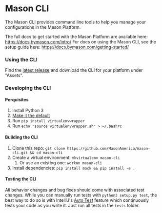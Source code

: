 # Mason CLI

The Mason CLI provides command line tools to help you manage your configurations in the Mason
Platform.

The full docs to get started with the Mason Platform are available here:
https://docs.bymason.com/intro/
For docs on using the Mason CLI, see the setup guide here: https://docs.bymason.com/getting-started/

### Using the CLI

Find the [latest release](https://github.com/MasonAmerica/mason-cli/releases/latest) and download
the CLI for your platform under "Assets".

### Developing the CLI

#### Perquisites

1. Install Python 3
1. [Make it the default](https://linuxconfig.org/how-to-change-from-default-to-alternative-python-version-on-debian-linux#h2-change-python-version-system-wide)
1. Run `pip install virtualenvwrapper`
1. Run `echo "source virtualenvwrapper.sh" > ~/.bashrc`

#### Building the CLI

1. Clone this repo: `git clone https://github.com/MasonAmerica/mason-cli.git && cd mason-cli`
1. Create a virtual environment: `mkvirtualenv mason-cli`
   1. Or use an existing one: `workon mason-cli`
1. Install dependencies: `pip install mock && pip install -e .`

#### Testing the CLI

All behavior changes and bug fixes should come with associated test changes. While you can manually
run tests with `python3 setup.py test`, the best way to do so is with IntelliJ's
[Auto Test](https://www.jetbrains.com/help/idea/monitoring-and-managing-tests.html) feature which
continuously tests your code as you write it. Just run all tests in the `tests` folder.
